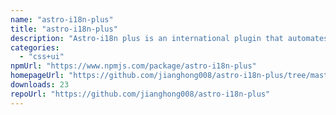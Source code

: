 ```yaml
---
name: "astro-i18n-plus"
title: "astro-i18n-plus"
description: "Astro-i18n plus is an international plugin that automates basic operations without the need for manual page management or interference with your src directory."
categories:
  - "css+ui"
npmUrl: "https://www.npmjs.com/package/astro-i18n-plus"
homepageUrl: "https://github.com/jianghong008/astro-i18n-plus/tree/master/packages/astro-i18n-plus"
downloads: 23
repoUrl: "https://github.com/jianghong008/astro-i18n-plus"
---
```

